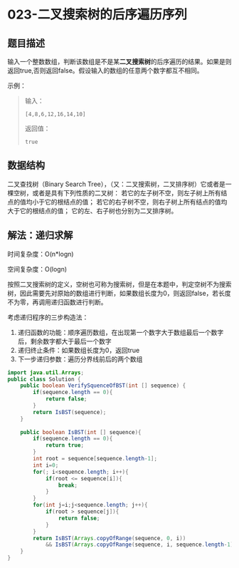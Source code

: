 # 023-二叉搜索树的后序遍历序列

## 题目描述

输入一个整数数组，判断该数组是不是某**二叉搜索树**的后序遍历的结果。如果是则返回true,否则返回false。假设输入的数组的任意两个数字都互不相同。

示例：

> 输入：
>
> ```
> [4,8,6,12,16,14,10]
> ```
>
> 返回值：
>
> ```
> true
> ```

## 数据结构

二叉查找树（Binary Search Tree），（又：二叉搜索树，二叉排序树）它或者是一棵空树，或者是具有下列性质的二叉树： 若它的左子树不空，则左子树上所有结点的值均小于它的根结点的值； 若它的右子树不空，则右子树上所有结点的值均大于它的根结点的值； 它的左、右子树也分别为二叉排序树。

## 解法：递归求解

时间复杂度：O(n*logn)

空间复杂度：O(logn)

按照二叉搜索树的定义，空树也可称为搜索树，但是在本题中，判定空树不为搜索树，因此需要先对原始的数组进行判断，如果数组长度为0，则返回false，若长度不为零，再调用递归函数进行判断。

考虑递归程序的三步构造法：

1. 递归函数的功能：顺序遍历数组，在出现第一个数字大于数组最后一个数字后，剩余数字都大于最后一个数字
2. 递归终止条件：如果数组长度为0，返回true
3. 下一步递归参数：遍历分界线前后的两个数组

```java
import java.util.Arrays;
public class Solution {
    public boolean VerifySquenceOfBST(int [] sequence) {
        if(sequence.length == 0){
            return false;
        }
        return IsBST(sequence);
    }
    
    public boolean IsBST(int [] sequence){
        if(sequence.length == 0){
            return true;
        }
        int root = sequence[sequence.length-1];
        int i=0;
        for(; i<sequence.length; i++){
            if(root <= sequence[i]){
                break;
            }
        }
        for(int j=i;j<sequence.length; j++){
            if(root > sequence[j]){
                return false;
            }
        }
        return IsBST(Arrays.copyOfRange(sequence, 0, i)) 
            && IsBST(Arrays.copyOfRange(sequence, i, sequence.length-1));
    }
}
```

